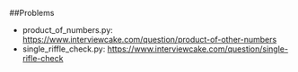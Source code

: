 ##Problems
* product_of_numbers.py: https://www.interviewcake.com/question/product-of-other-numbers
* single_riffle_check.py: https://www.interviewcake.com/question/single-rifle-check